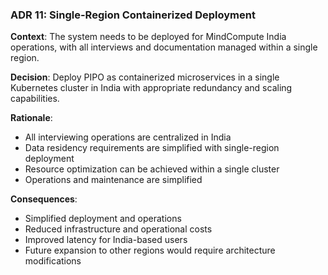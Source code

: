 ### ADR 11: Single-Region Containerized Deployment

**Context**:
The system needs to be deployed for MindCompute India operations, with all interviews and documentation managed within a single region.

**Decision**:
Deploy PIPO as containerized microservices in a single Kubernetes cluster in India with appropriate redundancy and scaling capabilities.

**Rationale**:
- All interviewing operations are centralized in India
- Data residency requirements are simplified with single-region deployment
- Resource optimization can be achieved within a single cluster
- Operations and maintenance are simplified

**Consequences**:
- Simplified deployment and operations
- Reduced infrastructure and operational costs
- Improved latency for India-based users
- Future expansion to other regions would require architecture modifications